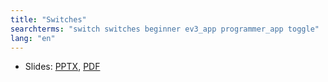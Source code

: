 ```yaml
---
title: "Switches"
searchterms: "switch switches beginner ev3_app programmer_app toggle"
lang: "en"
---
```


	     
 <ul>
 <li class="ng-binding">Slides:
 <a href="TabletLessons/beginner/Switches.pptx">PPTX</a>,
 <a href="TabletLessons/beginner/Switches.pdf">PDF</a>
 </li>
 </ul>
